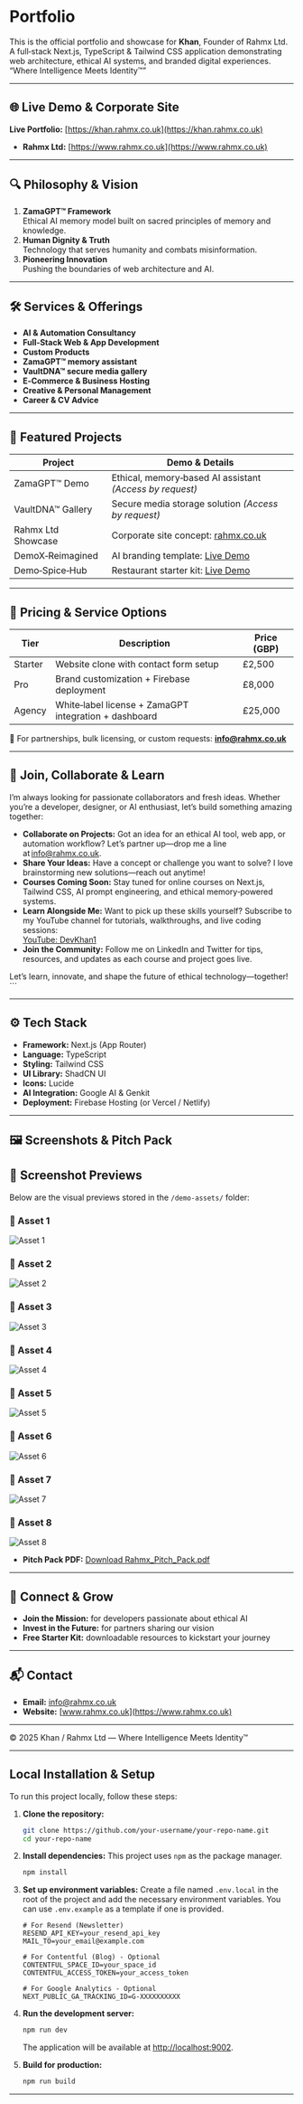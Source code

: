 # Portfolio

This is the official portfolio and showcase for **Khan**, Founder of Rahmx Ltd.  
A full‑stack Next.js, TypeScript & Tailwind CSS application demonstrating web architecture, ethical AI systems, and branded digital experiences.  
“Where Intelligence Meets Identity™”

---

## 🌐 Live Demo & Corporate Site

**Live Portfolio:** [https://khan.rahmx.co.uk](https://khan.rahmx.co.uk)  
- **Rahmx Ltd:** [https://www.rahmx.co.uk](https://www.rahmx.co.uk)

---

## 🔍 Philosophy & Vision

1. **ZamaGPT™ Framework**  
   Ethical AI memory model built on sacred principles of memory and knowledge.  
2. **Human Dignity & Truth**  
   Technology that serves humanity and combats misinformation.  
3. **Pioneering Innovation**  
   Pushing the boundaries of web architecture and AI.

---

## 🛠 Services & Offerings

- **AI & Automation Consultancy**  
- **Full‑Stack Web & App Development**  
- **Custom Products**  
- **ZamaGPT™ memory assistant**  
- **VaultDNA™ secure media gallery**  
- **E‑Commerce & Business Hosting**  
- **Creative & Personal Management**  
- **Career & CV Advice**

---

## 💼 Featured Projects

| Project                   | Demo & Details                                                                              |
|---------------------------|---------------------------------------------------------------------------------------------|
| ZamaGPT™ Demo             | Ethical, memory‑based AI assistant _(Access by request)_                                    |
| VaultDNA™ Gallery         | Secure media storage solution _(Access by request)_                                         |
| Rahmx Ltd Showcase        | Corporate site concept: [rahmx.co.uk](https://www.rahmx.co.uk)                              |
| DemoX‑Reimagined          | AI branding template: [Live Demo](https://rahmx-reimagined.web.app)                        |
| Demo‑Spice‑Hub            | Restaurant starter kit: [Live Demo](https://menuverse-919eu.web.app)                        |

---

## 💸 Pricing & Service Options

| Tier       | Description                                              | Price (GBP) |
|------------|----------------------------------------------------------|-------------|
| Starter    | Website clone with contact form setup                    | £2,500      |
| Pro        | Brand customization + Firebase deployment                | £8,000      |
| Agency     | White‑label license + ZamaGPT integration + dashboard    | £25,000     |

📩 For partnerships, bulk licensing, or custom requests: **info@rahmx.co.uk**

---

## 🤝 Join, Collaborate & Learn

I’m always looking for passionate collaborators and fresh ideas. Whether you’re a developer, designer, or AI enthusiast, let’s build something amazing together:

- **Collaborate on Projects:** Got an idea for an ethical AI tool, web app, or automation workflow? Let’s partner up—drop me a line at info@rahmx.co.uk.  
- **Share Your Ideas:** Have a concept or challenge you want to solve? I love brainstorming new solutions—reach out anytime!  
- **Courses Coming Soon:** Stay tuned for online courses on Next.js, Tailwind CSS, AI prompt engineering, and ethical memory‑powered systems.  
- **Learn Alongside Me:** Want to pick up these skills yourself? Subscribe to my YouTube channel for tutorials, walkthroughs, and live coding sessions:  
  [YouTube: DevKhan1](https://www.youtube.com/channel/UCYourChannelID)  
- **Join the Community:** Follow me on LinkedIn and Twitter for tips, resources, and updates as each course and project goes live.

Let’s learn, innovate, and shape the future of ethical technology—together!  ```

---


## ⚙️ Tech Stack

- **Framework:** Next.js (App Router)  
- **Language:** TypeScript  
- **Styling:** Tailwind CSS  
- **UI Library:** ShadCN UI  
- **Icons:** Lucide  
- **AI Integration:** Google AI & Genkit  
- **Deployment:** Firebase Hosting (or Vercel / Netlify)  

---

## 🖼️ Screenshots & Pitch Pack

## 📸 Screenshot Previews

Below are the visual previews stored in the `/demo-assets/` folder:

### 🔹 Asset 1
![Asset 1](./demo-assets/assets-1.png)

### 🔹 Asset 2
![Asset 2](./demo-assets/assets-2.png)

### 🔹 Asset 3
![Asset 3](./demo-assets/assets-3.png)

### 🔹 Asset 4
![Asset 4](./demo-assets/assets-4.png)

### 🔹 Asset 5
![Asset 5](./demo-assets/assets-5.png)

### 🔹 Asset 6
![Asset 6](./demo-assets/assets-6.png)

### 🔹 Asset 7
![Asset 7](./demo-assets/assets-7.png)

### 🔹 Asset 8
![Asset 8](./demo-assets/assets-8.png)


- **Pitch Pack PDF:** [Download Rahmx_Pitch_Pack.pdf](./Rahmx_Pitch_Pack.pdf)

---

## 🤝 Connect & Grow

- **Join the Mission:** for developers passionate about ethical AI  
- **Invest in the Future:** for partners sharing our vision  
- **Free Starter Kit:** downloadable resources to kickstart your journey

---

## 📬 Contact

- **Email:** info@rahmx.co.uk  
- **Website:** [www.rahmx.co.uk](https://www.rahmx.co.uk)

---

© 2025 Khan / Rahmx Ltd — Where Intelligence Meets Identity™

---

## Local Installation & Setup

To run this project locally, follow these steps:

1.  **Clone the repository:**
    ```bash
    git clone https://github.com/your-username/your-repo-name.git
    cd your-repo-name
    ```

2.  **Install dependencies:**
    This project uses `npm` as the package manager.
    ```bash
    npm install
    ```

3.  **Set up environment variables:**
    Create a file named `.env.local` in the root of the project and add the necessary environment variables. You can use `.env.example` as a template if one is provided.
    ```env
    # For Resend (Newsletter)
    RESEND_API_KEY=your_resend_api_key
    MAIL_TO=your_email@example.com

    # For Contentful (Blog) - Optional
    CONTENTFUL_SPACE_ID=your_space_id
    CONTENTFUL_ACCESS_TOKEN=your_access_token

    # For Google Analytics - Optional
    NEXT_PUBLIC_GA_TRACKING_ID=G-XXXXXXXXXX
    ```

4.  **Run the development server:**
    ```bash
    npm run dev
    ```
    The application will be available at [http://localhost:9002](http://localhost:9002).

5.  **Build for production:**
    ```bash
    npm run build
    ```

---
